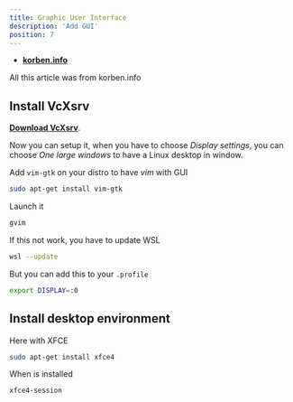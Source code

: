 ```yaml
---
title: Graphic User Interface
description: 'Add GUI'
position: 7
---
```


- [**korben.info**](https://korben.info/linux-wsl-gui-interface-graphique-windows-10.html)

<content-alert type="info" title="Disclaimer">
All this article was from korben.info
</content-alert>

## Install VcXsrv

[**Download VcXsrv**](https://sourceforge.net/projects/vcxsrv/).

Now you can setup it, when you have to choose *Display settings*, you can choose *One large windows* to have a Linux desktop in window.

Add `vim-gtk` on your distro to have *vim* with GUI

```bash
sudo apt-get install vim-gtk
```

Launch it

```bash
gvim
```

If this not work, you have to update WSL

```bash
wsl --update
```

But you can add this to your `.profile`

```bash
export DISPLAY=:0
```

## Install desktop environment

Here with XFCE

```bash
sudo apt-get install xfce4
```

When is installed

```bash
xfce4-session
```
